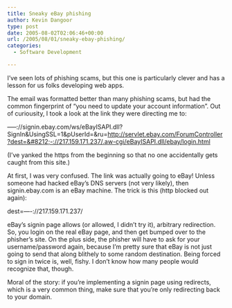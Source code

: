 ```yaml
---
title: Sneaky eBay phishing
author: Kevin Dangoor
type: post
date: 2005-08-02T02:06:46+00:00
url: /2005/08/01/sneaky-ebay-phishing/
categories:
  - Software Development

---
```

I&#8217;ve seen lots of phishing scams, but this one is particularly clever and has a lesson for us folks developing web apps.

The email was formatted better than many phishing scams, but had the common fingerprint of &#8220;you need to update your account information&#8221;. Out of curiousity, I took a look at the link they were directing me to:

&#8212;&#8211;://signin.ebay.com/ws/eBayISAPI.dll?SignIn&UsingSSL=1&pUserId=&ru=http://servlet.ebay.com/ForumController?dest=&#8212;-://217.159.171.237/.aw-cgi/eBayISAPI.dll/ebay/login.html

(I&#8217;ve yanked the https from the beginning so that no one accidentally gets caught from this site.)

At first, I was very confused. The link was actually going to eBay! Unless someone had hacked eBay&#8217;s DNS servers (not very likely), then signin.ebay.com is an eBay machine. The trick is this (http blocked out again):

dest=&#8212;-://217.159.171.237/

eBay&#8217;s signin page allows (or allowed, I didn&#8217;t try it), arbitrary redirection. So, you login on the real eBay page, and then get bumped over to the phisher&#8217;s site. On the plus side, the phisher will have to ask for your username/password again, because I&#8217;m pretty sure that eBay is not just going to send that along blithely to some random destination. Being forced to sign in twice is, well, fishy. I don&#8217;t know how many people would recognize that, though.

Moral of the story: if you&#8217;re implementing a signin page using redirects, which is a very common thing, make sure that you&#8217;re only redirecting back to your domain.